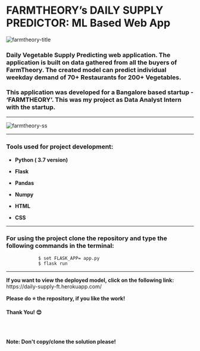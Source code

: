 <div align=”center”>
<h1> FARMTHEORY’s DAILY SUPPLY PREDICTOR: ML Based Web App</h1>
</div>

![farmtheory-title](https://user-images.githubusercontent.com/72686156/103458142-4b77b180-4d2b-11eb-9f85-f0c6955bedc3.jpg)

<p><h3>Daily Vegetable Supply Predicting web application. The application is built on data gathered from all the buyers of FarmTheory. The created model can predict individual weekday demand of 70+ Restaurants for 200+ Vegetables.<br><br>
This application was developed for a Bangalore based startup - ‘FARMTHEORY’. This was my project as Data Analyst Intern with the startup.
</h3></p>

<hr>

![farmtheory-ss](https://user-images.githubusercontent.com/72686156/103458201-c17c1880-4d2b-11eb-87b9-6d8b2aae64ad.png)

<hr>

<h3> Tools used for project development: </h3>
<ul>
<li><p><b>Python ( 3.7 version)</b></p></li>
<li><p><b>Flask</b></p></li>
<li><p><b>Pandas</b></p></li>
<li><p><b>Numpy</b></p></li>
<li><p><b>HTML</b></p></li>
<li><p><b>CSS</b></p></li>
</ul>

<hr>

<h3> For using the project clone the repository and type the following commands in the terminal: </h3>
                
                $ set FLASK_APP= app.py
                $ flask run 
  
<hr>

<p> <b>If you want to view the deployed model, click on the following link:</b> https://daily-supply-ft.herokuapp.com/</p>
<p> <b> Please do ⭐ the repository, if you like the work! </b> </p>
<p> <b> Thank You! 😊 </b> </p>
<br>
<br>
<p> <b> Note: Don't copy/clone the solution please! </b> </p>
